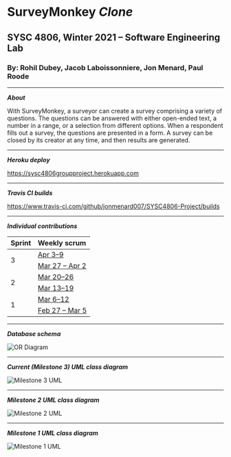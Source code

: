 # SurveyMonkey *Clone*
## SYSC 4806, Winter 2021 – Software Engineering Lab
### By: Rohil Dubey, Jacob Laboissonniere, Jon Menard, Paul Roode

---

***About***

With SurveyMonkey, a surveyor can create a survey comprising a variety of questions. The questions can be answered with either open-ended text, a number in a range, or a selection from different options. When a respondent fills out a survey, the questions are presented in a form. A survey can be closed by its creator at any time, and then results are generated.

---

***Heroku deploy***

https://sysc4806groupproject.herokuapp.com

---

***Travis CI builds***

https://www.travis-ci.com/github/jonmenard007/SYSC4806-Project/builds

---

***Individual contributions***

<table>
    <thead>
        <tr>
            <th align="left"> Sprint </th>
            <th align="left"> Weekly scrum </th>
        </tr>
    </thead>
    <tbody>
        <tr>
            <td rowspan="3"> 3 </td>
            <td> <a href="https://github.com/jonmenard007/SYSC4806-Project/issues/115"> Apr 3–9 </a> </td>
        </tr>
        <tr></tr>
        <tr>
            <td> <a href="https://github.com/jonmenard007/SYSC4806-Project/issues/92"> Mar 27 – Apr 2 </a> </td>
        </tr>
        <tr>
            <td rowspan="3"> 2 </td>
            <td> <a href="https://github.com/jonmenard007/SYSC4806-Project/issues/80"> Mar 20–26 </a> </td>
        </tr>
        <tr></tr>
        <tr>
            <td> <a href="https://github.com/jonmenard007/SYSC4806-Project/issues/40"> Mar 13–19 </a> </td>
        </tr>
        <tr>
            <td rowspan="3"> 1 </td>
            <td> <a href="https://github.com/jonmenard007/SYSC4806-Project/issues/23"> Mar 6–12 </a> </td>
        </tr>
        <tr></tr>
        <tr>
            <td> <a href="https://github.com/jonmenard007/SYSC4806-Project/issues/2"> Feb 27 – Mar 5 </a> </td>
        </tr>
    </tbody>
</table>

---

***Database schema***

![OR Diagram](https://github.com/jonmenard007/SYSC4806-Project/blob/main/OR_Diagram.png?raw=true)

---

***Current (Milestone 3) UML class diagram***

![Milestone 3 UML](https://github.com/jonmenard007/SYSC4806-Project/blob/rohil-new/milestone3.png?raw=true)

---
***Milestone 2 UML class diagram***

![Milestone 2 UML](https://github.com/jonmenard007/SYSC4806-Project/blob/main/milestone2.png?raw=true)

---

***Milestone 1 UML class diagram***

![Milestone 1 UML](https://github.com/jonmenard007/SYSC4806-Project/blob/rohil-new/milestone1.png?raw=true)
